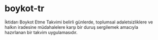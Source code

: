 # boykot-tr
İktidarı Boykot Etme Takvimi belirli günlerde, toplumsal adaletsizliklere ve halkın iradesine müdahalelere karşı bir duruş sergilemek amacıyla hazırlanan bir takvim uygulamasıdır.

